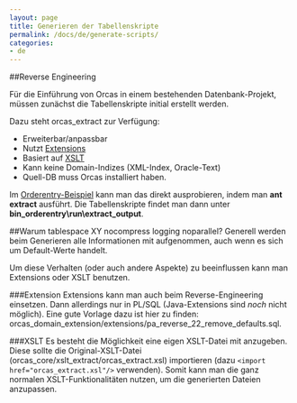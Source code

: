 ```yaml
---
layout: page
title: Generieren der Tabellenskripte
permalink: /docs/de/generate-scripts/
categories: 
- de
---
```


##Reverse Engineering

Für die Einführung von Orcas in einem bestehenden Datenbank-Projekt, müssen zunächst die Tabellenskripte initial erstellt werden.

Dazu steht orcas_extract zur Verfügung:

- Erweiterbar/anpassbar
- Nutzt [Extensions]({{site.baseurl}}/docs/de/extensions/)
- Basiert auf [XSLT](http://www.w3schools.com/xsl/)
- Kann keine Domain-Indizes (XML-Index, Oracle-Text)
- Quell-DB muss Orcas installiert haben.

Im [Orderentry-Beispiel]({{site.baseurl}}/docs/de/examples/) kann man das direkt ausprobieren, indem man **ant extract** ausführt. Die Tabellenskripte findet man dann unter **bin_orderentry\run\extract_output**.

##Warum tablespace XY nocompress logging noparallel?
Generell werden beim Generieren alle Informationen mit aufgenommen, auch wenn es sich um Default-Werte handelt.

Um diese Verhalten (oder auch andere Aspekte) zu beeinflussen kann man Extensions oder XSLT benutzen.

###Extension
Extensions kann man auch beim Reverse-Engineering einsetzen. Dann allerdings nur in PL/SQL (Java-Extensions sind *noch* nicht möglich).
Eine gute Vorlage dazu ist hier zu finden: orcas_domain_extension/extensions/pa_reverse_22_remove_defaults.sql.

###XSLT
Es besteht die Möglichkeit eine eigen XSLT-Datei mit anzugeben. Diese sollte die Original-XSLT-Datei (orcas_core/xslt_extract/orcas_extract.xsl) importieren (dazu <code>&lt;import href="orcas_extract.xsl"/&gt;</code> verwenden). Somit kann man die ganz normalen XSLT-Funktionalitäten nutzen, um die generierten Dateien anzupassen.
